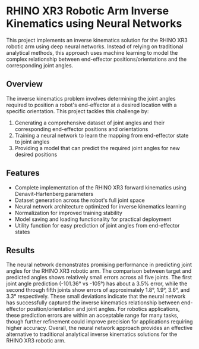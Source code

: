 # RHINO XR3 Robotic Arm Inverse Kinematics using Neural Networks #

This project implements an inverse kinematics solution for the RHINO XR3 robotic arm using deep neural networks. Instead of relying on traditional analytical methods, this approach uses machine learning to model the complex relationship between end-effector positions/orientations and the corresponding joint angles.

## Overview ##

The inverse kinematics problem involves determining the joint angles required to position a robot's end-effector at a desired location with a specific orientation. This project tackles this challenge by:

1. Generating a comprehensive dataset of joint angles and their corresponding end-effector positions and orientations
2. Training a neural network to learn the mapping from end-effector state to joint angles
3. Providing a model that can predict the required joint angles for new desired positions

## Features ##

* Complete implementation of the RHINO XR3 forward kinematics using Denavit-Hartenberg parameters
* Dataset generation across the robot's full joint space
* Neural network architecture optimized for inverse kinematics learning
* Normalization for improved training stability
* Model saving and loading functionality for practical deployment
* Utility function for easy prediction of joint angles from end-effector states

## Results ##

The neural network demonstrates promising performance in predicting joint angles for the RHINO XR3 robotic arm. The comparison between target and predicted angles shows relatively small errors across all five joints. The first joint angle prediction (-101.36° vs -105°) has about a 3.5% error, while the second through fifth joints show errors of approximately 1.8°, 1.9°, 3.6°, and 3.3° respectively.
These small deviations indicate that the neural network has successfully captured the inverse kinematics relationship between end-effector position/orientation and joint angles. For robotics applications, these prediction errors are within an acceptable range for many tasks, though further refinement could improve precision for applications requiring higher accuracy. Overall, the neural network approach provides an effective alternative to traditional analytical inverse kinematics solutions for the RHINO XR3 robotic arm.
